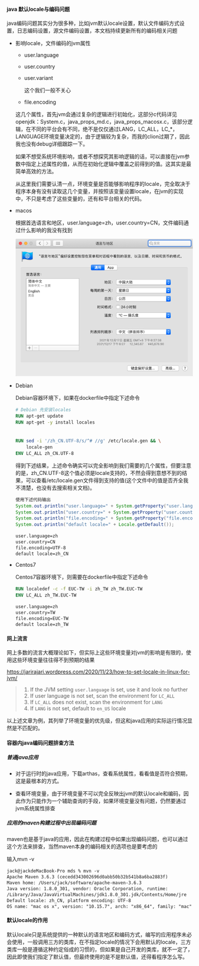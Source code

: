#### java 默认locale与编码问题

java编码问题其实分为很多种，比如jvm默认locale设置，默认文件编码方式设置，日志编码设置，源文件编码设置，本文档持续更新所有的编码相关问题

* 影响locale，文件编码的jvm属性

  * user.language

  * user.country

  * user.variant

    这个我们一般不关心

  * file.encoding

  这几个属性，首先jvm会通过复杂的逻辑进行初始化，这部分c代码详见openjdk：System.c，java_props_md.c，java_props_macosx.c，该部分逻辑，在不同的平台会有不同，绝不是仅仅通过LANG，LC_ALL，LC_*，LANGUAGE环境变量决定的，由于逻辑较为复杂，而我的clion过期了，因此我也没有debug详细跟踪一下。

  如果不想受系统环境影响，或者不想探究其影响逻辑的话，可以直接在jvm参数中指定上述属性的值，从而在初始化逻辑中覆盖之前得到的值。这其实是最简单高效的方法。

  从这里我们需要认清一点，环境变量是否能够影响程序的locale，完全取决于程序本身有没有读取这几个变量，并按照该变量设置locale，在jvm的实现中，不只是考虑了这些变量的，还有和平台相关的代码。

* macos

  根据首选语言和地区，user.language=zh，user.country=CN，文件编码通过什么影响的我没有找到

  ![image-20211217182748500](images/image-20211217182748500.png)

* Debian

  Debian容器环境下，如果在dockerfile中指定下述命令

  ```dockerfile
  # Debian 先安装locales
  RUN apt-get update
  RUN apt-get -y install locales
  
  
  RUN sed -i '/zh_CN.UTF-8/s/^# //g' /etc/locale.gen && \
      locale-gen
  ENV LC_ALL zh_CN.UTF-8
  ```

  得到下述结果，上述命令确实可以完全影响到我们需要的几个属性，但要注意的是，zh_CN.UTF-8这个值必须是locale支持的，不然会得到意想不到的结果，可以查看/etc/locale.gen文件得到支持的值(这个文件中的值是否齐全我不清楚，也没有去搜索相关文档)。

  ```java
  使用下述代码输出
  System.out.println("user.language=" + System.getProperty("user.language"));
  System.out.println("user.country=" + System.getProperty("user.country"));
  System.out.println("file.encoding=" + System.getProperty("file.encoding"));
  System.out.println("default locale=" + Locale.getDefault());
  ```

  ```properties
  user.language=zh
  user.country=CN
  file.encoding=UTF-8
  default locale=zh_CN
  ```

* Centos7

  Centos7容器环境下，则需要在dockerfile中指定下述命令

  ```dockerfile
  RUN localedef -c -f EUC-TW -i zh_TW zh_TW.EUC-TW
  ENV LC_ALL zh_TW.EUC-TW
  ```

  ```properties
  user.language=zh
  user.country=TW
  file.encoding=EUC-TW
  default locale=zh_TW
  ```

#### 网上流言

网上多数的流言大概理论如下，但实际上这些环境变量对jvm的影响是有限的，使用这些环境变量往往得不到预期的结果

https://jarirajari.wordpress.com/2020/11/23/how-to-set-locale-in-linux-for-jvm/

> 1. If the JVM setting `user.language` is set, use it and look no further
> 2. If user language is not set, scan the environment for `LC_ALL`
> 3. If `LC_ALL` does not exist, scan the environment for `LANG`
> 4. If `LANG` is not set, default to `en_US` locale

以上述文章为例，其列举了环境变量的优先级，但这和java应用的实际运行情况显然是不匹配的。

#### 容器内java编码问题排查方法

##### 普通java应用

* 对于运行时的java应用，下载arthas，查看系统属性，看看值是否符合预期，这是最根本的方式。

* 查看环境变量，由于环境变量不可以完全反映出jvm的默认locale和编码，因此作为只能作为一个辅助查询的手段，如果环境变量没有问题，仍然要通过jvm系统属性排查

##### 应用的maven构建过程中出现编码问题

maven也是基于java的应用，因此在构建过程中如果出现编码问题，也可以通过这个方法来排查，当然maven本身的编码相关的选项也是要考虑的

输入mvn -v

```te
jack@jackdeMacBook-Pro mds % mvn -v
Apache Maven 3.6.3 (cecedd343002696d0abb50b32b541b8a6ba2883f)
Maven home: /Users/jack/software/apache-maven-3.6.3
Java version: 1.8.0_301, vendor: Oracle Corporation, runtime: /Library/Java/JavaVirtualMachines/jdk1.8.0_301.jdk/Contents/Home/jre
Default locale: zh_CN, platform encoding: UTF-8
OS name: "mac os x", version: "10.15.7", arch: "x86_64", family: "mac"
```

#### 默认locale的作用

默认locale只是系统提供的一种默认的语言地区和编码方式，编写的应用程序未必会使用，一般调用三方的类库，在不指定locale的情况下会用默认的locale，三方类库一般是遵循这种约定俗成的习惯的，但如果是自己开发的类库，就不一定了，因此即使我们指定了默认值，但最终使用的是不是默认值，还得看程序怎么写。



